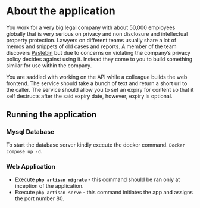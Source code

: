 # About the application

You work for a very big legal company with about 50,000 employees globally that is very serious on privacy and non disclosure and intellectual property protection. Lawyers on different teams usually share a lot of memos and snippets of old cases and reports. A member of the team discovers [Pastebin](https://pastebin.com/) but due to concerns on violating the company’s privacy policy decides against using it. Instead they come to you to build something similar for use within the company.

You are saddled with working on the API while a colleague builds the web frontend. 
The service should take a bunch of text and return a short url to the caller.
The service should allow you to set an expiry for content so that it self destructs after the said expiry date, however, expiry is optional.

## Running the application
### Mysql Database
To start the database server kindly execute the docker command. `Docker compose up -d`.

### Web Application
- Execute **`php artisan migrate`** - this command should be ran only at inception of the application.
- Execute `php artisan serve` - this command initiates the app and assigns the port number 80.